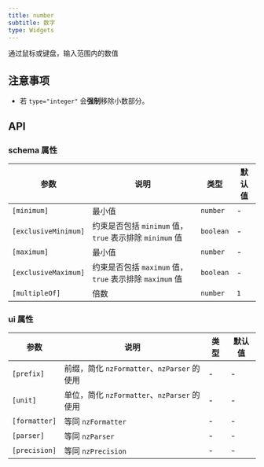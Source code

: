 ```yaml
---
title: number
subtitle: 数字
type: Widgets
---
```


通过鼠标或键盘，输入范围内的数值

## 注意事项

- 若 `type="integer"` 会**强制**移除小数部分。

## API

### schema 属性

参数 | 说明 | 类型 | 默认值
----|------|-----|------
`[minimum]` | 最小值 | `number` | -
`[exclusiveMinimum]` | 约束是否包括 `minimum` 值，`true` 表示排除 `minimum` 值 | `boolean` | -
`[maximum]` | 最小值 | `number` | -
`[exclusiveMaximum]` | 约束是否包括 `maximum` 值，`true` 表示排除 `maximum` 值 | `boolean` | -
`[multipleOf]` | 倍数 | `number` | `1`

### ui 属性

参数 | 说明 | 类型 | 默认值
----|------|-----|------
`[prefix]` | 前缀，简化 `nzFormatter`、`nzParser` 的使用 | - | -
`[unit]` | 单位，简化 `nzFormatter`、`nzParser` 的使用 | - | -
`[formatter]` | 等同 `nzFormatter` | - | -
`[parser]` | 等同 `nzParser` | - | -
`[precision]` | 等同 `nzPrecision` | - | -
